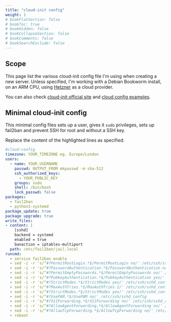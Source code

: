 ```yaml
---
title: "cloud-init config"
weight: 1
# bookFlatSection: false
# bookToc: true
# bookHidden: false
# bookCollapseSection: false
# bookComments: false
# bookSearchExclude: false
---
```


## Scope

This page list the various cloud-init config file I'm using when creating a new server. Unless specified, I'm working with a Debian Bookworm install, on an ARM CPU, using [Hetzner](https://www.hetzner.com/) as a cloud provider.

You can also check [cloud-init official site](https://cloud-init.io/) and [cloud config examples](https://cloudinit.readthedocs.io/en/latest/reference/examples.html).

## Minimal cloud-init config

This minimal config files sets up a user, gives it `sudo` privileges, sets up fail2ban and prevent SSH for root and without a SSH key.

Replace the content of the highlighted lines as specified.

```yml {hl_lines=[2,4,5,7] style=emacs}
#cloud-config
timezone: YOUR_TIMEZONE eg. Europe/London 
users:
  - name: YOUR_USERNAME
    passwd: OUTPUT_FROM mkpasswd -m sha-512
    ssh_authorized_keys:
      - YOUR_PUBLIC_KEY
    groups: sudo
    shell: /bin/bash
    lock_passwd: false
packages:
  - fail2ban
  - python3-systemd
package_update: true
package upgrade: true
write_files:
- content: |
    [sshd]
    backend = systemd
    enabled = true
    banaction = iptables-multiport
  path: /etc/fail2ban/jail.local
runcmd:
  - service fail2ban enable
  - sed -i -r 's/^#?PermitRootLogin.*$/PermitRootLogin no/' /etc/ssh/sshd_config
  - sed -i -r 's/^#?PasswordAuthentication.*$/PasswordAuthentication no/' /etc/ssh/sshd_config 
  - sed -i -r 's/^#?PermitEmptyPasswords.*$/PermitEmptyPasswords no/' /etc/ssh/sshd_config 
  - sed -i -r 's/^#?PubkeyAuthentication.*$/PubkeyAuthentication yes/' /etc/ssh/sshd_config  
  - sed -i -r 's/^#?StrictModes.*$/StrictModes yes/' /etc/ssh/sshd_config 
  - sed -i -r 's/^#?MaxAuthTries.*$/MaxAuthTries 2/' /etc/ssh/sshd_config 
  - sed -i -r 's/^#?StrictModes.*$/StrictModes yes/' /etc/ssh/sshd_config 
  - sed -i -r 's/^#?UsePAM.*$/UsePAM no/' /etc/ssh/sshd_config  
  - sed -i -r 's/^#?X11Forwarding.*$/X11Forwarding no/' /etc/ssh/sshd_config    
  - sed -i -r 's/^#?AllowAgentForwarding.*$/AllowAgentForwarding no/' /etc/ssh/sshd_config    
  - sed -i -r 's/^#?AllowTcpForwarding.*$/AllowTcpForwarding no/' /etc/ssh/sshd_config    
  - reboot
```